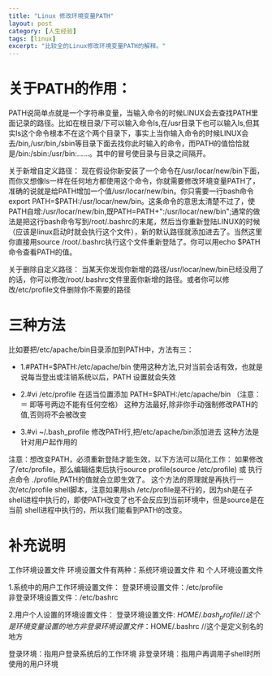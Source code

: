 ```yaml
---
title: "Linux 修改环境变量PATH"
layout: post
category: [人生经验]
tags: [linux]
excerpt: "比较全的Linux修改环境变量PATH的解释。"
---
```


# 关于PATH的作用：


PATH说简单点就是一个字符串变量，当输入命令的时候LINUX会去查找PATH里面记录的路径。比如在根目录/下可以输入命令ls,在/usr目录下也可以输入ls,但其实ls这个命令根本不在这个两个目录下，事实上当你输入命令的时候LINUX会去/bin,/usr/bin,/sbin等目录下面去找你此时输入的命令，而PATH的值恰恰就是/bin:/sbin:/usr/bin:……。其中的冒号使目录与目录之间隔开。

关于新增自定义路径：
现在假设你新安装了一个命令在/usr/locar/new/bin下面，而你又想像ls一样在任何地方都使用这个命令，你就需要修改环境变量PATH了，准确的说就是给PATH增加一个值/usr/locar/new/bin。你只需要一行bash命令export PATH=$PATH:/usr/locar/new/bin。这条命令的意思太清楚不过了，使PATH自增:/usr/locar/new/bin,既PATH=PATH+":/usr/locar/new/bin";通常的做法是把这行bash命令写到/root/.bashrc的末尾，然后当你重新登陆LINUX的时候（应该是linux启动时就会执行这个文件），新的默认路径就添加进去了。当然这里你直接用source /root/.bashrc执行这个文件重新登陆了。你可以用echo $PATH命令查看PATH的值。

关于删除自定义路径：
当某天你发现你新增的路径/usr/locar/new/bin已经没用了的话，你可以修改/root/.bashrc文件里面你新增的路径。或者你可以修改/etc/profile文件删除你不需要的路径

# 三种方法

比如要把/etc/apache/bin目录添加到PATH中，方法有三：

- 1.#PATH=$PATH:/etc/apache/bin
  使用这种方法,只对当前会话有效，也就是说每当登出或注销系统以后，PATH 设置就会失效

- 2.#vi /etc/profile
  在适当位置添加 PATH=$PATH:/etc/apache/bin （注意：＝ 即等号两边不能有任何空格）
  这种方法最好,除非你手动强制修改PATH的值,否则将不会被改变

- 3.#vi ~/.bash_profile
  修改PATH行,把/etc/apache/bin添加进去
  这种方法是针对用户起作用的

注意：想改变PATH，必须重新登陆才能生效，以下方法可以简化工作：
如果修改了/etc/profile，那么编辑结束后执行source profile(source /etc/profile) 或 执行点命令 ./profile,PATH的值就会立即生效了。
这个方法的原理就是再执行一次/etc/profile shell脚本，注意如果用sh /etc/profile是不行的，因为sh是在子shell进程中执行的，即使PATH改变了也不会反应到当前环境中，但是source是在当前 shell进程中执行的，所以我们能看到PATH的改变。

# 补充说明

工作环境设置文件
环境设置文件有两种：系统环境设置文件 和 个人环境设置文件

1.系统中的用户工作环境设置文件：
 登录环境设置文件：/etc/profile     
 非登录环境设置文件：/etc/bashrc

2.用户个人设置的环境设置文件：
 登录环境设置文件: $HOME/.bash_profile   //这个是环境变量设置的地方
 非登录环境设置文件：$HOME/.bashrc       //这个是定义别名的地方

登录环境：指用户登录系统后的工作环境
非登录环境：指用户再调用子shell时所使用的用户环境